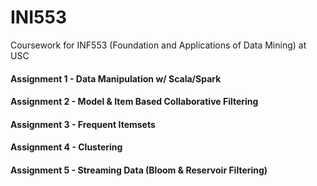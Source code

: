 # INI553
Coursework for INF553 (Foundation and Applications of Data Mining) at USC

#### Assignment 1 - Data Manipulation w/ Scala/Spark

#### Assignment 2 - Model & Item Based Collaborative Filtering 

#### Assignment 3 - Frequent Itemsets

#### Assignment 4 - Clustering 

#### Assignment 5 - Streaming Data (Bloom & Reservoir Filtering)
